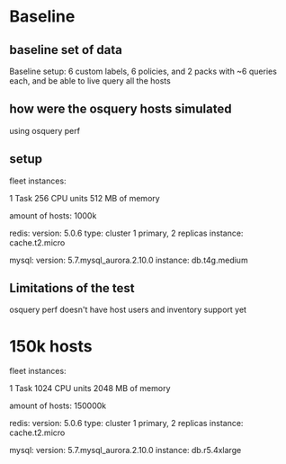# Baseline

## baseline set of data

Baseline setup: 6 custom labels, 6 policies, and 2 packs with ~6 queries each, and be able to live query all the hosts

## how were the osquery hosts simulated

using osquery perf

## setup

fleet instances:

1 Task
256 CPU units
512 MB of memory

amount of hosts: 1000k

redis: 
version: 5.0.6
type: cluster 1 primary, 2 replicas
instance: cache.t2.micro

mysql: 
version: 5.7.mysql_aurora.2.10.0
instance: db.t4g.medium

## Limitations of the test

osquery perf doesn't have host users and inventory support yet

# 150k hosts

fleet instances:

1 Task
1024 CPU units
2048 MB of memory

amount of hosts: 150000k

redis:
version: 5.0.6
type: cluster 1 primary, 2 replicas
instance: cache.t2.micro

mysql:
version: 5.7.mysql_aurora.2.10.0
instance: db.r5.4xlarge